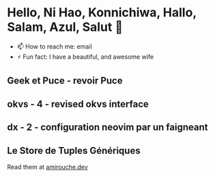 # Hello, Ni Hao, Konnichiwa, Hallo, Salam, Azul, Salut 👋


- 📫 How to reach me: email
- ⚡ Fun fact: I have a beautiful, and awesome wife


## Geek et Puce - revoir Puce
## okvs - 4 - revised okvs interface
## dx - 2 - configuration neovim par un faigneant
## Le Store de Tuples Génériques
Read them at [amirouche.dev](https://amirouche.dev)
